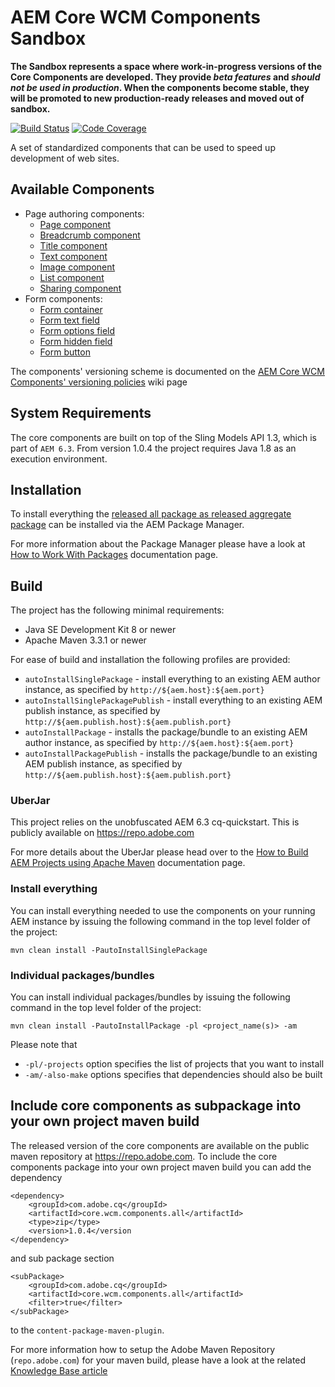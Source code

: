 # AEM Core WCM Components Sandbox

**The Sandbox represents a space where work-in-progress versions of the Core Components are developed. They provide _beta features_ and *should not be used in production*. When the components become stable, they will be promoted to new production-ready releases and moved out of sandbox.**


[![Build Status](https://travis-ci.org/Adobe-Marketing-Cloud/aem-core-wcm-components.png?branch=master)](https://travis-ci.org/Adobe-Marketing-Cloud/aem-core-wcm-components)
[![Code Coverage](https://codecov.io/gh/Adobe-Marketing-Cloud/aem-core-wcm-components/branch/master/graph/badge.svg)](https://codecov.io/gh/Adobe-Marketing-Cloud/aem-core-wcm-components)

A set of standardized components that can be used to speed up development of web sites.

## Available Components

* Page authoring components:
  * [Page component](content/src/content/jcr_root/apps/core/wcm/components/page/v1/page)
  * [Breadcrumb component](content/src/content/jcr_root/apps/core/wcm/components/breadcrumb/v1/breadcrumb)
  * [Title component](content/src/content/jcr_root/apps/core/wcm/components/title/v1/title)
  * [Text component](content/src/content/jcr_root/apps/core/wcm/components/text/v1/text)
  * [Image component](content/src/content/jcr_root/apps/core/wcm/components/image/v1/image)
  * [List component](content/src/content/jcr_root/apps/core/wcm/components/list/v1/list)
  * [Sharing component](content/src/content/jcr_root/apps/core/wcm/components/sharing/v1/sharing)
* Form components:
  * [Form container](content/src/content/jcr_root/apps/core/wcm/components/form/container/v1/container)
  * [Form text field](content/src/content/jcr_root/apps/core/wcm/components/form/text/v1/text)
  * [Form options field](content/src/content/jcr_root/apps/core/wcm/components/form/options/v1/options)
  * [Form hidden field](content/src/content/jcr_root/apps/core/wcm/components/form/hidden/v1/hidden)
  * [Form button](content/src/content/jcr_root/apps/core/wcm/components/form/button/v1/button)

The components' versioning scheme is documented on the [AEM Core WCM Components' versioning policies](https://github.com/Adobe-Marketing-Cloud/aem-core-wcm-components/wiki/AEM-Core-WCM-Components'-versioning-policies) wiki page

## System Requirements

The core components are built on top of the Sling Models API 1.3, which is part of `AEM 6.3`. From version 1.0.4 the project requires Java 1.8 as an execution environment.

## Installation

To install everything the [released all package as released aggregate package](https://github.com/Adobe-Marketing-Cloud/aem-core-wcm-components/releases) can be installed via the AEM Package Manager.

For more information about the Package Manager please have a look at [How to Work With Packages](https://docs.adobe.com/docs/en/aem/6-2/administer/content/package-manager.html) documentation page.

## Build

The project has the following minimal requirements:
* Java SE Development Kit 8 or newer
* Apache Maven 3.3.1 or newer

For ease of build and installation the following profiles are provided:

 * ``autoInstallSinglePackage`` - install everything to an existing AEM author instance, as specified by ``http://${aem.host}:${aem.port}``
 * ``autoInstallSinglePackagePublish`` - install everything to an existing AEM publish instance, as specified by ``http://${aem.publish.host}:${aem.publish.port}``
 * ``autoInstallPackage`` - installs the package/bundle to an existing AEM author instance, as specified by ``http://${aem.host}:${aem.port}``
 * ``autoInstallPackagePublish`` - installs the package/bundle to an existing AEM publish instance, as specified by ``http://${aem.publish.host}:${aem.publish.port}``

### UberJar

This project relies on the unobfuscated AEM 6.3 cq-quickstart. This is publicly available on https://repo.adobe.com

For more details about the UberJar please head over to the
[How to Build AEM Projects using Apache Maven](https://docs.adobe.com/docs/en/aem/6-2/develop/dev-tools/ht-projects-maven.html#What%20is%20the%20UberJar?)
documentation page.

### Install everything

You can install everything needed to use the components on your running AEM instance by issuing the following command in the top level folder of the project:

    mvn clean install -PautoInstallSinglePackage

### Individual packages/bundles

You can install individual packages/bundles by issuing the following command in the top level folder of the project:

    mvn clean install -PautoInstallPackage -pl <project_name(s)> -am

Please note that

 * ``-pl/-projects`` option specifies the list of projects that you want to install
 * ``-am/-also-make`` options specifies that dependencies should also be built

## Include core components as subpackage into your own project maven build

The released version of the core components are available on the public maven repository at https://repo.adobe.com. To include the 
core components package into your own project maven build you can add the dependency
 ```
 <dependency>
     <groupId>com.adobe.cq</groupId>
     <artifactId>core.wcm.components.all</artifactId>
     <type>zip</type>
     <version>1.0.4</version
 </dependency>
 ```
 
 and sub package section
 ```
 <subPackage>
     <groupId>com.adobe.cq</groupId>
     <artifactId>core.wcm.components.all</artifactId>
     <filter>true</filter>
 </subPackage>
 ```
 
 to the `content-package-maven-plugin`.
 
 For more information how to setup the Adobe Maven Repository (`repo.adobe.com`) for your maven build, please have a look at the 
 related [Knowledge Base article](https://helpx.adobe.com/experience-manager/kb/SetUpTheAdobeMavenRepository.html)
